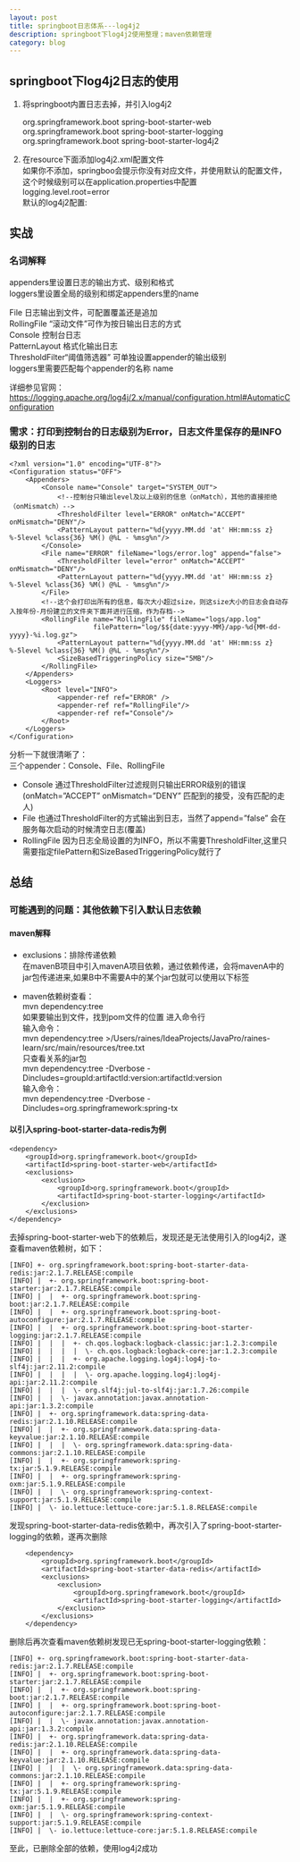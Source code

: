 ```yaml
---
layout: post
title: springboot日志体系---log4j2
description: springboot下log4j2使用整理；maven依赖管理
category: blog
---
```


## springboot下log4j2日志的使用

1. 将springboot内置日志去掉，并引入log4j2  


    <dependency>
        <groupId>org.springframework.boot</groupId>
        <artifactId>spring-boot-starter-web</artifactId>
        <exclusions>
            <exclusion>
                <groupId>org.springframework.boot</groupId>
                <artifactId>spring-boot-starter-logging</artifactId>
            </exclusion>
        </exclusions>
    </dependency>
    <dependency>
        <groupId>org.springframework.boot</groupId>
        <artifactId>spring-boot-starter-log4j2</artifactId>
    </dependency>

2. 在resource下面添加log4j2.xml配置文件   
如果你不添加，springboo会提示你没有对应文件，并使用默认的配置文件，这个时候级别可以在application.properties中配置  
logging.level.root=error  
默认的log4j2配置:  


    <?xml version="1.0" encoding="UTF-8"?>  
    <configuration status="OFF">  
      <appenders>  
        <Console name="Console" target="SYSTEM_OUT">  
          <PatternLayout pattern="%d{HH:mm:ss.SSS} [%t] %-5level %logger{36} - %msg%n"/>  
        </Console>  
      </appenders>  
      <loggers>  
        <root level="error">  
          <appender-ref ref="Console"/>  
        </root>  
      </loggers>  
    </configuration>  

## 实战 

### 名词解释
appenders里设置日志的输出方式、级别和格式  
loggers里设置全局的级别和绑定appenders里的name  

File 日志输出到文件，可配置覆盖还是追加  
RollingFile “滚动文件”可作为按日输出日志的方式  
Console 控制台日志  
PatternLayout 格式化输出日志  
ThresholdFilter“阈值筛选器” 可单独设置appender的输出级别  
loggers里需要匹配每个appender的名称 name  

详细参见官网：https://logging.apache.org/log4j/2.x/manual/configuration.html#AutomaticConfiguration  

### 需求：打印到控制台的日志级别为Error，日志文件里保存的是INFO级别的日志

    <?xml version="1.0" encoding="UTF-8"?>
    <Configuration status="OFF">
        <Appenders>
            <Console name="Console" target="SYSTEM_OUT">
                <!--控制台只输出level及以上级别的信息（onMatch），其他的直接拒绝（onMismatch）-->
                <ThresholdFilter level="ERROR" onMatch="ACCEPT" onMismatch="DENY"/>
                <PatternLayout pattern="%d{yyyy.MM.dd 'at' HH:mm:ss z} %-5level %class{36} %M() @%L - %msg%n"/>
            </Console>
            <File name="ERROR" fileName="logs/error.log" append="false">
                <ThresholdFilter level="error" onMatch="ACCEPT" onMismatch="DENY"/>
                <PatternLayout pattern="%d{yyyy.MM.dd 'at' HH:mm:ss z} %-5level %class{36} %M() @%L - %msg%n"/>
            </File>
            <!--这个会打印出所有的信息，每次大小超过size，则这size大小的日志会自动存入按年份-月份建立的文件夹下面并进行压缩，作为存档-->
            <RollingFile name="RollingFile" fileName="logs/app.log"
                         filePattern="log/$${date:yyyy-MM}/app-%d{MM-dd-yyyy}-%i.log.gz">
                <PatternLayout pattern="%d{yyyy.MM.dd 'at' HH:mm:ss z} %-5level %class{36} %M() @%L - %msg%n"/>
                <SizeBasedTriggeringPolicy size="5MB"/>
            </RollingFile>
        </Appenders>
        <Loggers>
            <Root level="INFO">
                <appender-ref ref="ERROR" />
                <appender-ref ref="RollingFile"/>
                <appender-ref ref="Console"/>
            </Root>
        </Loggers>
    </Configuration>

分析一下就很清晰了：  
三个appender：Console、File、RollingFile  
- Console 通过ThresholdFilter过滤规则只输出ERROR级别的错误(onMatch=”ACCEPT” onMismatch=”DENY” 匹配到的接受，没有匹配的走人)  
- File 也通过ThresholdFilter的方式输出到日志，当然了append=”false” 会在服务每次启动的时候清空日志(覆盖)  
- RollingFile 因为日志全局设置的为INFO，所以不需要ThresholdFilter,这里只需要指定filePattern和SizeBasedTriggeringPolicy就行了  

## 总结

### 可能遇到的问题：其他依赖下引入默认日志依赖

#### maven解释  
- exclusions：排除传递依赖  
在mavenB项目中引入mavenA项目依赖，通过依赖传递，会将mavenA中的jar包传递进来,如果B中不需要A中的某个jar包就可以使用以下标签   


    <exclusions>
        <exclusion>
        <groupId></groupId>
        <artifactId></artifactId>
        </exclusion>
    </exclusions>

- maven依赖树查看：   
mvn dependency:tree  
如果要输出到文件，找到pom文件的位置 进入命令行  
输入命令：   
mvn dependency:tree >/Users/raines/IdeaProjects/JavaPro/raines-learn/src/main/resources/tree.txt   
只查看关系的jar包  
mvn dependency:tree -Dverbose -Dincludes=groupId:artifactId:version:artifactId:version  
输入命令：  
mvn dependency:tree -Dverbose -Dincludes=org.springframework:spring-tx  

#### 以引入spring-boot-starter-data-redis为例

    <dependency>
        <groupId>org.springframework.boot</groupId>
        <artifactId>spring-boot-starter-web</artifactId>
        <exclusions>
            <exclusion>
                <groupId>org.springframework.boot</groupId>
                <artifactId>spring-boot-starter-logging</artifactId>
            </exclusion>
        </exclusions>
    </dependency>
    
去掉spring-boot-starter-web下的依赖后，发现还是无法使用引入的log4j2，遂查看maven依赖树，如下：

    [INFO] +- org.springframework.boot:spring-boot-starter-data-redis:jar:2.1.7.RELEASE:compile
    [INFO] |  +- org.springframework.boot:spring-boot-starter:jar:2.1.7.RELEASE:compile
    [INFO] |  |  +- org.springframework.boot:spring-boot:jar:2.1.7.RELEASE:compile
    [INFO] |  |  +- org.springframework.boot:spring-boot-autoconfigure:jar:2.1.7.RELEASE:compile
    [INFO] |  |  +- org.springframework.boot:spring-boot-starter-logging:jar:2.1.7.RELEASE:compile
    [INFO] |  |  |  +- ch.qos.logback:logback-classic:jar:1.2.3:compile
    [INFO] |  |  |  |  \- ch.qos.logback:logback-core:jar:1.2.3:compile
    [INFO] |  |  |  +- org.apache.logging.log4j:log4j-to-slf4j:jar:2.11.2:compile
    [INFO] |  |  |  |  \- org.apache.logging.log4j:log4j-api:jar:2.11.2:compile
    [INFO] |  |  |  \- org.slf4j:jul-to-slf4j:jar:1.7.26:compile
    [INFO] |  |  \- javax.annotation:javax.annotation-api:jar:1.3.2:compile
    [INFO] |  +- org.springframework.data:spring-data-redis:jar:2.1.10.RELEASE:compile
    [INFO] |  |  +- org.springframework.data:spring-data-keyvalue:jar:2.1.10.RELEASE:compile
    [INFO] |  |  |  \- org.springframework.data:spring-data-commons:jar:2.1.10.RELEASE:compile
    [INFO] |  |  +- org.springframework:spring-tx:jar:5.1.9.RELEASE:compile
    [INFO] |  |  +- org.springframework:spring-oxm:jar:5.1.9.RELEASE:compile
    [INFO] |  |  \- org.springframework:spring-context-support:jar:5.1.9.RELEASE:compile
    [INFO] |  \- io.lettuce:lettuce-core:jar:5.1.8.RELEASE:compile

发现spring-boot-starter-data-redis依赖中，再次引入了spring-boot-starter-logging的依赖，遂再次删除  

        <dependency>
            <groupId>org.springframework.boot</groupId>
            <artifactId>spring-boot-starter-data-redis</artifactId>
            <exclusions>
                <exclusion>
                    <groupId>org.springframework.boot</groupId>
                    <artifactId>spring-boot-starter-logging</artifactId>
                </exclusion>
            </exclusions>
        </dependency>

删除后再次查看maven依赖树发现已无spring-boot-starter-logging依赖：  

    [INFO] +- org.springframework.boot:spring-boot-starter-data-redis:jar:2.1.7.RELEASE:compile
    [INFO] |  +- org.springframework.boot:spring-boot-starter:jar:2.1.7.RELEASE:compile
    [INFO] |  |  +- org.springframework.boot:spring-boot:jar:2.1.7.RELEASE:compile
    [INFO] |  |  +- org.springframework.boot:spring-boot-autoconfigure:jar:2.1.7.RELEASE:compile
    [INFO] |  |  \- javax.annotation:javax.annotation-api:jar:1.3.2:compile
    [INFO] |  +- org.springframework.data:spring-data-redis:jar:2.1.10.RELEASE:compile
    [INFO] |  |  +- org.springframework.data:spring-data-keyvalue:jar:2.1.10.RELEASE:compile
    [INFO] |  |  |  \- org.springframework.data:spring-data-commons:jar:2.1.10.RELEASE:compile
    [INFO] |  |  +- org.springframework:spring-tx:jar:5.1.9.RELEASE:compile
    [INFO] |  |  +- org.springframework:spring-oxm:jar:5.1.9.RELEASE:compile
    [INFO] |  |  \- org.springframework:spring-context-support:jar:5.1.9.RELEASE:compile
    [INFO] |  \- io.lettuce:lettuce-core:jar:5.1.8.RELEASE:compile

至此，已删除全部的依赖，使用log4j2成功














